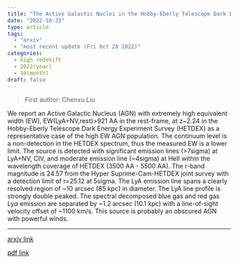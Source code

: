 ```yaml
---
title: "The Active Galactic Nuclei in the Hobby-Eberly Telescope Dark Energy Experiment Survey (HETDEX) III. A red quasar with extremely high equivalent widths showing powerful outflows"
date: "2022-10-23"
type: article
tags:
  - "arxiv"
  - "most recent update (Fri Oct 28 2022)"
categories:
  - high redshift
  - 2022(year)
  - 10(month)
draft: false
---
```


> First author: Chenxu Liu

 We report an Active Galactic Nucleus (AGN) with extremely high equivalent
width (EW), EW(LyA+NV,rest)>921 AA in the rest-frame, at z~2.24 in the
Hobby-Eberly Telescope Dark Energy Experiment Survey (HETDEX) as a
representative case of the high EW AGN population. The continuum level is a
non-detection in the HETDEX spectrum, thus the measured EW is a lower limit.
The source is detected with significant emission lines (>7sigma) at LyA+NV,
CIV, and moderate emission line (~4sigma) at HeII within the wavelength
coverage of HETDEX (3500 AA - 5500 AA). The r-band magnitude is 24.57 from the
Hyper Suprime-Cam-HETDEX joint survey with a detection limit of r=25.12 at
5sigma. The LyA emission line spans a clearly resolved region of ~10 arcsec (85
kpc) in diameter. The LyA line profile is strongly double peaked. The spectral
decomposed blue gas and red gas Ly$\alpha$ emission are separated by ~1.2
arcsec (10.1 kpc) with a line-of-sight velocity offset of ~1100 km/s. This
source is probably an obscured AGN with powerful winds.

---
[arxiv link](http://arxiv.org/abs/2210.12679v1)

[pdf link](http://arxiv.org/pdf/2210.12679v1)